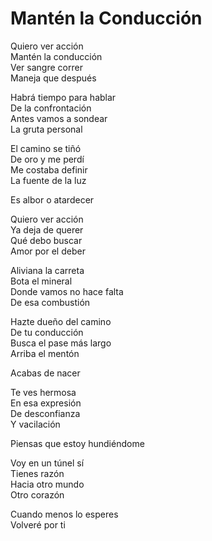 # Mantén la Conducción  

Quiero ver acción  
Mantén la conducción  
Ver sangre correr  
Maneja que después  

Habrá tiempo para hablar  
De la confrontación  
Antes vamos a sondear  
La gruta personal  

El camino se tiñó  
De oro y me perdí  
Me costaba definir  
La fuente de la luz  

Es albor o atardecer  

Quiero ver acción  
Ya deja de querer  
Qué debo buscar  
Amor por el deber  

Aliviana la carreta  
Bota el mineral  
Donde vamos no hace falta  
De esa combustión  

Hazte dueño del camino  
De tu conducción  
Busca el pase más largo  
Arriba el mentón  

Acabas de nacer  

Te ves hermosa  
En esa expresión  
De desconfianza  
Y vacilación  

Piensas que estoy hundiéndome  

Voy en un túnel sí  
Tienes razón  
Hacia otro mundo  
Otro corazón  

Cuando menos lo esperes  
Volveré por ti  
